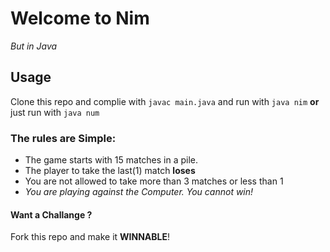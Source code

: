 # Welcome to Nim  #
_But in Java_

## Usage ##

Clone this repo and complie with `javac main.java` and run with `java nim` **or** just run with `java num`



### The **rules** are Simple: ###
  * The game starts with 15 matches in a pile.
  * The player to take the last(1) match **loses**
  * You are not allowed to take more than 3 matches or less than 1
  * _You are playing against the Computer. You cannot win!_

#### Want a **Challange** ? ####
Fork this repo and make it **WINNABLE**!
